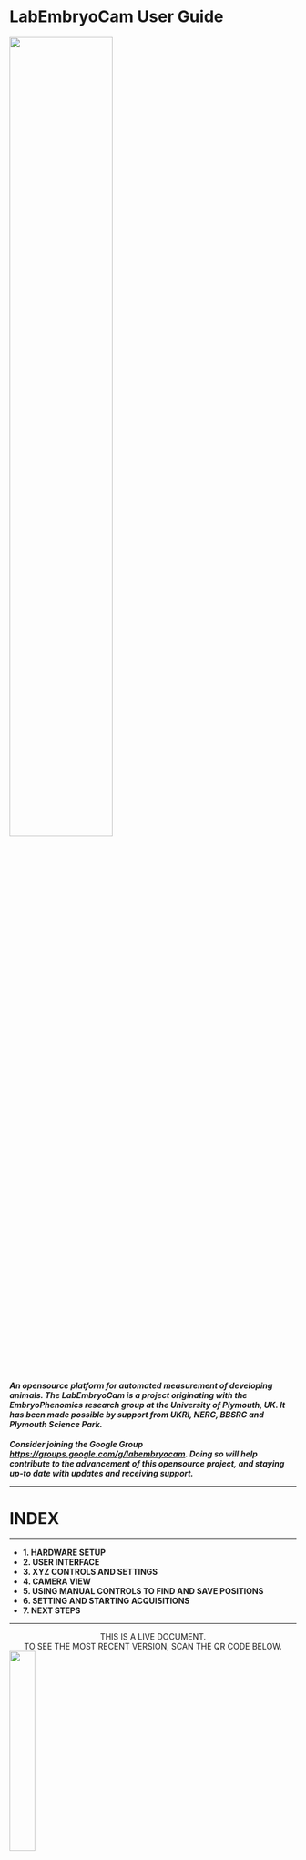# LabEmbryoCam User Guide

<img src="assets/LEC_render.png"  width="60%">

#### ***An opensource platform for automated measurement of developing animals. The LabEmbryoCam is a project originating with the EmbryoPhenomics research group at the University of Plymouth, UK. It has been made possible by support from UKRI, NERC, BBSRC and Plymouth Science Park.***






***Consider joining the Google Group https://groups.google.com/g/labembryocam. Doing so will help contribute to the advancement of this opensource project, and staying up-to date with updates and receiving support.***
















-----------------
# INDEX
-----------------
* **1. HARDWARE SETUP**
* **2. USER INTERFACE**
* **3. XYZ CONTROLS AND SETTINGS**
* **4. CAMERA VIEW**
* **5. USING MANUAL CONTROLS TO FIND AND SAVE POSITIONS**
* **6. SETTING AND STARTING ACQUISITIONS**
* **7. NEXT STEPS**

-----------------


<center>THIS IS A LIVE DOCUMENT.</center>



<center>TO SEE THE MOST RECENT VERSION, SCAN THE QR CODE BELOW.</center>



<img src="assets/manual-qr.png"  width="30%">





-----------------
# 1. HARDWARE SETUP
-----------------
The LEC is a versatile multidimensional imaging platform. A broad range of magnifications are possible, using different optical hardware, particularly lenses. 

The distance between the sample and the lens will depend on the magnification and lens characteristics. Similarly, the optimum distance between the sample and the light will depend on the optical hardware, magnification, but also the sample type.

The LEC was initially developed for dark field imaging of developing aquatic embryos. Dark field imaging, in which a black background is achieved via lighting arriving at the sample from an oblique angle, works well for imaging developing embryos.










-----------------
# 2. USER INTERFACE
-----------------

Once you have powered on your system, you can enter the desktop environment of the LEC using the following password: `pi`. Once you have logged in, you can start the LabEmbryoCam (LEC) user interface by double clicking the icon on the desktop or in the Activities panel:

<img src="assets/starting-webserver.png"  width="80%">

A terminal window will automatically open followed by the browser with the webserver (user interface) loaded. We can now proceed with getting the hardware set up for running an experiment. When the LEC user interface first loads, it connects to the various hardware components automatically - give it a few seconds before interacting with it to allow this process to complete.

<img src="assets/global-ui.png"  width="80%">

The LEC user interface is divided into a number of setctions
* A) **Experiment Settings** - for loading a configuration file to repopulate previously used settings.
* B) **Camera View** - for adjusting the camera, streaming the camera feed, and snapping still images.
* C) **XYZ controls and settings** - for homing the XYZ stage, and moving the optics carriage around.
* D) **XYZ Positions** - for populating a list of XYZ positions.
* E) **XYZ View** - for interacting with XYZ positions, and automatically generating positions for wells of multiwell plates.
* F) **Experiment setup** - for configuring and running experiments - either at a single positon, or multiple.
* G) **Experiment Progress** - for monitoring the progress of an experiment.


-----------------
# 3. XYZ CONTROLS AND SETTINGS
-----------------
The first step required in setting up any experiment with the LEC is to home, or 'Set Origin' of the XYZ stage. This is essential to ensure that the correct origin is used when finding and creating positions and without doing this the XYZ stage will not be responsive. 

To home the stage, click the `Set Origin` button in the user interface.

***Before homing the stage, make sure there are no objects that could obstruct the movement of the stage - such as the lens being too high. Also, make sure not to use the app whilst the stage is homing as this could interfere with the process.***

<img src="assets/homing.png"  width="80%">










-----------------
# 4. CAMERA VIEW
-----------------
Camera and lighting settings will need adjusting to suit your experimental system - species, study aim etc.  

Adjusting the camera and lighting settings can simply be achieved using the `Camera View` section of the user interface: 

<img src="assets/cam-setup.png"  width="80%">

Begin by choosing a resolution - 1280 x 720 is a good compromise between speed (i.e. maximum frame rate) and resolution - and clicking 'Update'.

A live stream can be initialised using 'Start/Stop Stream' - and a rotating cursor next to the button will indicate that the camera is running.

Use the live display to ascertain what changes, if any, may be required.

Note that the image you see, is smaller i.e. downsampled to fit on the display and to aid usability. You can Stop the stream and change to 'Desktop' if desired and when the stream is re-enabled a pop-up window will show you what the camera feed looks like at full resolution. 1024 x 768 is the maximum that will fit on the display - but larger resolutions can still be used/viewed, with the window stretching off the visible area of the display.

You can then use the three tabs - LED, Exposure and Frame-rate, to make adjustments as required. However, changes to the camera's - exposure, frame rate, and resolution, should only be made when the 'Start/Stop Stream is deactivated. **Changes are only implemented when clicking 'Update'.**

The following are descriptions for each of the settings in the Camera View.
* **LED**: The percentage brightness of the LED ring light. Note that the lighting can also be adjusted by using the lighting mount up and down, and by screwing/unscrewing the darkfield adapter. The LED will by default go to sleep when not needed during an experiment.
* **Exposure**: The shutter speed at which the camera operates in milliseconds - 20 ms is a good starting point.
* **Frame-rate**: The frame-rate at which videos are captured. Note that for high resolutions, such as 2048x2048, you will need to reduce exposure time below 10ms if you would like to achieve a frame-rate higher than 10-15fps. 
* **Resolution**: Presets for resolution at which images will be captured.

***For changes to the camera settings to take effect you must press the `Update` button at the bottom of the Camera Settings section.***

**Note**
There are two physical adjustable parameters on the lens itself, the iris and the magnification. The upper adjustment ring is for adjusting the magnification and the lower adjustment ring is for adjusting the iris. If you change the magnification, the required distance between the sample in the multiwell plate and the lens will need to be changed as well - higher magnification requires the lens to be closer to the sample, it will also result in a darker image and perhaps even a requirement for more light (either by choosing a longer exposure, increasing the brightness of the LED, or adjusting the physical position of the light). Finally, by opening or closing the iris, the depth of field (i.e. depth of the sample that is in focus) can be adjusted. Typically greater depth of field is very welcome, but it comes at the cost of a darker image. So, a compromise is required and will need to be decided on a case-by-case basis.

Next to the 'Start/Stop Stream' button in the Camera View, is a 'Snap' button. This allows you to capture images dynamically while using the instrument. They are automatically saved in a 'snap-images' folder in the LEC application folder.

Still images are interactive, so you can zoom in and out, and move the image to find an improved view. Before starting the next step, you may wish to start the live video stream, if you haven't already, for easily finding the animals or subjects you wish to record using the LEC.

***If you would like to change the camera settings you must exit the live stream before doing this so that your changes can take effect. Then when you have finished choosing your desired setttings, press the `Update` button before starting the live stream again.***







-----------------
# 5. USING MANUAL CONTROLS TO FIND AND SAVE POSITIONS
-----------------

The manual controls can be used once the stage has finished homing. These can be found in **XYZ controls and settings**:

<img src="assets/xyz-ctrl.png"  width="80%">

The four buttons determine the step size of the movements of the XYZ stage - from 10mm to 0.01mm. Large movements are more easily achieved with a 10 mm step size, whereas smaller movements require a smaller step size. The stage will complete one 'step' for each press of the relevant button.

In conjunction with the camera live video stream, move the stage using the manual controls to move the camera to a desired position. Once you have a position that you want, click the `Current` button in the xyz section to record the current position:

<img src="assets/xyz-all.png"  width="80%">

This will add a position entry into the position list. Note that all columns and rows in the table are editable - so you can give the position a name/label.

You can repeat this step until you have recorded all the positions you want. Once you have completed recording positions, the next step is to enter the parameters for the acquisition before starting the experiment. 

The following are descriptions for each of the controls and components in the XYZ controls and settings section of the user interface:

* **Set Origin**: Press this button to home the stage at startup of the user interface
* **Left group of arrows**: These arrows correspond to moving the stage in the X and Y axis, you can move the stage forward (down arrow), backward (up arrow), left and right, but also diagonally.
* **Right group of arrows**: These arrows move the stage up and down in the Z axis.

The **XYZ View** section will populate with the relative positions of the XYZ positions that you record. If you click the toggle switch **Activate graph** this will mean that positions clicked on in this window will move the stage to that position. This is an effective way of quickly reviewing and adjusting positions.

* **Activate graph**: Enabling this switch will allow you to click on positions on the graph and then the stage will move to the select position. This can be an easy way to double-check all your positions are correct whilst you have a live stream open.

Additionally, the other settings in the **XYZ View** are:
* **Dimension**: Enabling this switch can switch between 2D or 3D view in the position plot, 3D view can be useful for visualising the z axis positions (i.e. seeing the relative heights of different positions).
* **Generate XY**: This enables the automatic creation of the entirety of a multiwell plate's positions. This is deactivated, unless you first create a position (using the **XYZ Positions** section - see below) labelled A1 (corresponding to the top left corner of a multiwell plate. Once this is done, the **Generate XY** will use this position as the basis to create X and Y coordinates for all subsequent wells. 24, 48, 96 and 384 well plates are included.
  

The **XYZ Positions** section enables creation of X, Y and Z position lists:

* **Current**: Press this button to retrieve the coordinates of the current position where the stage is at. A new entry will be added into the position list below where it can be edited further.
* **Replace**: Press this button to replace the coordinates of the selected position with those at the current position of the stage. This can be used to update a position if an animal has moved or gone out of focus. **Note that you must select a position in the position list table via clicking on the circle icon in the second column of the position list for the position you’d like to replace.**
* **Position list table**: Position list where coordinates are recorded. The first column is for removing position entries from the list, simply click the x icon for the position you’d like to remove. The second column is to permit selection of specific position entries for updating their coordinates. Finally, columns X, Y, Z and Label are all editable similar to an excel spreadsheet.


-----------------
# 6. SETTING AND STARTING ACQUISITIONS
-----------------

The acquisition parameters can be found at the bottom of the page of the user interface in the Acquisition section:

<img src="assets/expt-setup.png"  width="60%">

Here are descriptions for each acquisition parameter:
* **Number of positions**: Whether you would like to capture footage for only the current position (‘Single’) or all the XYZ positions you have recorded (‘Multiple’).
* **Number of timepoints**: How many acquisition iterations you would like the system to complete. An iteration consists of capturing footage for the specified positions. Setting the acquisition interval allows us to set this process to complete every X minutes, where X would be the acquisition interval.
* **Acquisition interval**: How long to wait between each timepoint in minutes - you must consider how long it will take for each acquisition to complete, or risk the previous acquisition not finishing before the next starts.
* **Acquisition length**: How long to acquire video for each position, at each timepoint.
* **Driver and Folder selection**: The full file path to the directory where you would like to save video. This should be selected using the Select button and navigating the browser that pops up.
* **Auto light off**: Whether to turn the LED light ring off between timepoints during an acquisition. 

Once you have added in your desired acquisition parameters, you can now start an acquisition using the Start acquisition button.

Progress of the experiment will be shown at the bottom of the user interface in the 'Experiment Progress' section. This enables tracking the progress of an experiment.


<img src="assets/expt-progress.png"  width="100%">




-----------------
# 6. NEXT STEPS
-----------------

After running an experiment you are strongly encouraged to make a backup of your video, but also to consider how best to analyse it. This will be highly dependant on study species, aims and the scale of the study. We provide a number of workflows, Python packages and guides on the processing and analysis of the types of video dataset produced using the LEC. 

https://github.com/EmbryoPhenomics/LabEmbryoCam_V2/tree/main/documentation/processing_video







